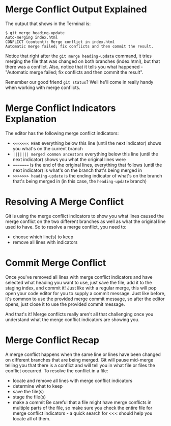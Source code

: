 # Merge Conflict Output Explained
The output that shows in the Terminal is:
```
$ git merge heading-update 
Auto-merging index.html
CONFLICT (content): Merge conflict in index.html
Automatic merge failed; fix conflicts and then commit the result.
```
Notice that right after the ```git merge heading-update``` command, it tries merging the file that was changed on both branches (index.html), but that there was a conflict. Also, notice that it tells you what happened - "Automatic merge failed; fix conflicts and then commit the result".


Remember our good friend ```git status```? Well he'll come in really handy when working with merge conflicts.

# Merge Conflict Indicators Explanation
The editor has the following merge conflict indicators:

- ```<<<<<<< HEAD``` everything below this line (until the next indicator) shows you what's on the current branch
- ```||||||| merged common ancestors``` everything below this line (until the next indicator) shows you what the original lines were
- ```=======``` is the end of the original lines, everything that follows (until the next indicator) is what's on the branch that's being merged in
- ```>>>>>>> heading-update``` is the ending indicator of what's on the branch that's being merged in (in this case, the ```heading-update``` branch)

# Resolving A Merge Conflict
Git is using the merge conflict indicators to show you what lines caused the merge conflict on the two different branches as well as what the original line used to have. So to resolve a merge conflict, you need to:

- choose which line(s) to keep
- remove all lines with indicators

# Commit Merge Conflict
Once you've removed all lines with merge conflict indicators and have selected what heading you want to use, just save the file, add it to the staging index, and commit it! Just like with a regular merge, this will pop open your code editor for you to supply a commit message. Just like before, it's common to use the provided merge commit message, so after the editor opens, just close it to use the provided commit message.

And that's it! Merge conflicts really aren't all that challenging once you understand what the merge conflict indicators are showing you.

# Merge Conflict Recap
A merge conflict happens when the same line or lines have been changed on different branches that are being merged. Git will pause mid-merge telling you that there is a conflict and will tell you in what file or files the conflict occurred. To resolve the conflict in a file:

- locate and remove all lines with merge conflict indicators
- determine what to keep
- save the file(s)
- stage the file(s)
- make a commit
Be careful that a file might have merge conflicts in multiple parts of the file, so make sure you check the entire file for merge conflict indicators - a quick search for <<< should help you locate all of them.